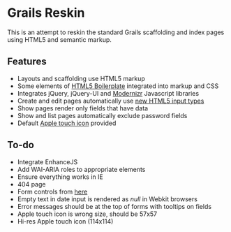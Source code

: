 # Grails Reskin

This is an attempt to reskin the standard Grails scaffolding and index pages using HTML5 and semantic markup.

## Features

* Layouts and scaffolding use HTML5 markup
* Some elements of [HTML5 Boilerplate][3] integrated into markup and CSS
* Integrates jQuery, jQuery-UI and [Modernizr][1] Javascript libraries
* Create and edit pages automatically use [new HTML5 input types][4]
* Show pages render only fields that have data
* Show and list pages automatically exclude password fields
* Default [Apple touch icon][5] provided

## To-do

* Integrate EnhanceJS
* Add WAI-ARIA roles to appropriate elements
* Ensure everything works in IE
* 404 page
* Form controls from [here][6]
* Empty text in date input is rendered as _null_ in Webkit browsers
* Error messages should be at the top of forms with tooltips on fields
* Apple touch icon is wrong size, should be 57x57
* Hi-res Apple touch icon (114x114)

[1]:http://www.modernizr.com/
[3]:http://html5boilerplate.com/
[4]:http://www.456bereastreet.com/archive/201004/html5_input_types/
[5]:http://developer.apple.com/library/ios/#documentation/userexperience/conceptual/mobilehig/IconsImages/IconsImages.html
[6]:http://www.useragentman.com/blog/2010/07/27/cross-browser-html5-forms-using-modernizr-webforms2-and-html5widgets/
